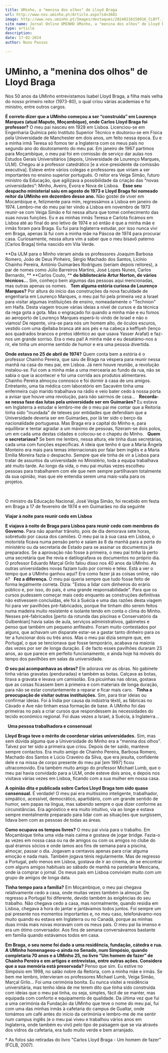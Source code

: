 ```yaml
---
title: UMinho, a "menina dos olhos" de Lloyd Braga
url: http://www.nos.uminho.pt/Article.aspx?id=3681
image: http://www.nos.uminho.pt/Images/destaques/20240216150916_CLBYT.jpg
site name: Jornal Online UMINHO UMinho, a "menina dos olhos" de Lloyd Braga
type: article
description: 
date: 17-02-2024
author: Nuno Passos

---
```

# UMinho, a "menina dos olhos" de Lloyd Braga


  

Nos 50 anos da UMinho entrevistamos Isabel Lloyd Braga, a filha mais velha do nosso primeiro reitor (1973-80), o qual criou várias academias e foi ministro, entre outros cargos.

**É correto dizer que a UMinho começou a ser “construída” em Lourenço Marques (atual Maputo, Moçambique), onde Carlos Lloyd Braga foi professor?** 
O meu pai nasceu em 1928 em Lisboa. Licenciou-se em Engenharia Química pelo Instituto Superior Técnico e doutorou-se em Física pela Universidade de Manchester em dois anos, um feito nessa época. Eu e a minha irmã Teresa só fomos ter a Inglaterra com os meus pais no segundo ano do doutoramento do meu pai. Em janeiro de 1967 partimos para Moçambique, o meu pai foi em comissão de serviço dar aulas nos Estudos Gerais Universitários [depois, Universidade de Lourenço Marques, ULM]. Chegou aí a professor catedrático [e a vice-presidente da comissão executiva]. Esteve entre vários colegas e professores que viriam a ser importantes no ensino superior português. O reitor era Veiga Simão, futuro ministro da Educação, que agilizava a possibilidade da criação das “novas universidades”: Minho, Aveiro, Évora e Nova de Lisboa.
 
**Esse seu despacho ministerial saiu em agosto de 1973 e Lloyd Braga foi nomeado reitor da UMinho em dezembro desse ano.** 
Não gostei de viver em Mocambique e, felizmente para mim, regressámos a Lisboa em janeiro de 1974. Lembro-me do meu pai ter vindo a Lisboa em novembro de 1973 reunir-se com Veiga Simão e foi nessa altura que tomei conhecimento das suas novas funções. Eu e as minhas irmãs Teresa e Carlota ficámos em Lisboa até ao final do ano letivo de 1974 e só então é que a minha mãe e irmãs foram para Braga. Eu fui para Inglaterra estudar, por isso nunca vivi em Braga, apenas lá fui com a minha mãe na Páscoa de 1974 para procurar casa. Curiosamente, nessa altura vim a saber que o meu bisavô paterno [Carlos Braga] tinha nascido em Vila Verde.

**Da ULM para o Minho vieram ainda os professores Joaquim Barbosa Romero, João de Deus Pinheiro, Sérgio Machado dos Santos, Licínio Chainho Pereira, António Guimarães Rodrigues (seriam depois reitores), a par de nomes como Júlio Barreiros Martins, José Lopes Nunes, Carlos Bernardo, ** **Carlos Couto, ** **do bibliotecário Artur Norton, de vários técnicos…** 
Sim, conheço bem algumas das pessoas aqui mencionadas, mas outras apenas os nomes.
 
**Tem alguma estória curiosa de Lourenço Marques?** 
Por altura do início das construções da nova faculdade de engenharia em Lourenço Marques, o meu pai foi pela primeira vez a Israel para visitar algumas instituições de ensino, nomeadamente o "Technion" em Haifa. Desta viagem trouxe várias ideias a nível de cursos e da técnica da rega gota a gota. Mas o engraçado foi quando a minha mãe e eu fomos ao aeroporto de Lourenço Marques esperá-lo vindo de Israel e não o víamos! De repente, vira-se para nós um homem alto, de óculos escuros, vestido com uma djellaba branca até aos pés e na cabeça a keffiyeh (lenço aos quadrados brancos e pretos idêntico ao que usava Yasser Arafat) e faz-nos um grande sorriso. Era o meu pai! A minha mãe e eu desatámo-nos a rir, ele tinha um enorme sentido de humor e era uma pessoa divertida.

**Onde estava no 25 de abril de 1974?** 
Quem conta bem a estória é o professor Chainho Pereira, que saiu de Braga na véspera para reunir nessa manhã na casa do meu pai, em Lisboa. Já nem houve reunião, a revolução instalou-se. Fui com a minha mãe a uma mercearia ao fundo da rua, não se sabia o que ia acontecer e foi uma corrida aos produtos alimentares. Chainho Pereira almoçou connosco e foi dormir à casa de uns amigos. Entretanto, uma tia médica com laboratório em Sacavém tinha uma enfermeira cujo marido trabalhava na rádio e veio bater cedo à nossa porta a avisar que houve uma revolução, para não sairmos de casa...
 
**Recorda-se nessa fase das lutas pela universidade ser em Guimarães?** 
Eu estava em Inglaterra a estudar e lembro-me de o meu pai me contar que a Reitoria tinha sido "inundada" de telexes por entidades que defendiam que a Universidade deveria ser em Guimarães, por lá ter sido o berço da nacionalidade portuguesa. Mas Braga era a capital do Minho e, para equilibrar e tentar agradar a um máximo de pessoas, fizeram-se dois polos, um em cada uma destas cidades e colocou-se o chapéu do Minho.
 
**Quem o secretariava?** 
Se bem me lembro, nessa altura, ele tinha duas secretárias, cada uma com funções específicas. A ideia que tenho é que a Maria Ângela Monteiro era mais para temas internacionais por falar bem inglês e a Maria Emília Moreira fazia o despacho. Sempre que ele tinha de vir a Lisboa para tratar de assuntos da universidade no Ministério, toda a equipa trabalhava até muito tarde. Ao longo da vida, o meu pai muitas vezes escolheu pessoas para trabalharem com ele que nem sempre partilhavam totalmente da sua opinião, mas que ele entendia serem uma mais-valia para os projetos.

 

O ministro da Educação Nacional, José Veiga Simão, foi recebido em festa em Braga a 17 de fevereiro de 1974 e em Guimarães no dia seguinte

**Viajar à noite para reunir cedo em Lisboa** 

**E viajava à noite de Braga para Lisboa para reunir cedo com membros do Governo.** 
Para não apanhar trânsito, pois de dia demorava sete horas, sobretudo por causa dos camiões. O meu pai ia à sua casa em Lisboa, o motorista ficava numa pensão perto e saíam às 8 da manhã para a porta do ministério ou da secretaria de Estado para se assinar os documentos já preparados. Se a aprovação não fosse à primeira, o meu pai tinha lá perto uma secretária que lhe revia e datilografava os documentos no próprio dia. O professor Eduardo Marçal Grilo falou disso nos 40 anos da UMinho. As outras universidades novas faziam tudo por correio e telex. Está a ver o tempo que a UMinho ganhou aqui? Era como fazer já as coisas online, não é?
 
**Fez a diferença.** 
O meu pai queria sempre que tudo fosse feito de forma legalmente correta. Dizia: "Estou a lidar com dinheiros do erário público e, por isso, do país, é uma grande responsabilidade". Para que os cursos pudessem começar mais cedo enquanto as construções definitivas não estivessem concluídas, ele foi à Suécia e uma das razões desta viagem foi para ver pavilhões pré-fabricados, porque lhe tinham dito serem feitos numa madeira muito resistente e isolante tendo em conta o clima do Minho. Nesses pré-fabricados [perto da rotunda das piscinas e Conservatório da Gulbenkian] havia salas de aula, serviços administrativos, gabinetes e penso que também um pequeno anfiteatro. Foram muito contestados por alguns, que achavam um disparate estar-se a gastar tanto dinheiro para os ter a funcionar dois ou três anos. Mas o meu pai dizia sempre que, em Portugal, o que se tencionava que fosse temporário, acabava na maioria das vezes por ser de longa duração. E de facto esses pavilhões duraram 23 anos, ao que parece em perfeito funcionamento, e ainda hoje há móveis do tempo dos pavilhões em salas da universidade.

**O seu pai acompanhava as obras?** 
Ele adorava ver as obras. No gabinete tinha várias gravatas (penduradas) e também as botas. Calçava as botas, tirava a gravata e levava um camisolão. Era picuinhas nas obras, gostava que as coisas ficassem bem à primeira e com materiais de longa duração, para não se estar constantemente a reparar e ficar mais caro.
 
**Tinha a preocupação de visitar outras instituições.** 
Sim, para tirar ideias ou confirmar ideias. Foi à Índia por causa da indústria têxtil, as fábricas no Cávado e Ave não tinham essa formação de base. A UMinho foi das primeiras no país a criar cursos que respondessem às necessidades do tecido económico regional. Foi duas vezes a Israel, à Suécia, à Inglaterra...

 
**Uma pessoa trabalhadora e consensual** 

**Lloyd Braga teve o mérito de coordenar várias universidades.** 
Sim, mas sem dúvida alguma que a Universidade do Minho era a “menina dos olhos”. Talvez por ter sido a primeira que criou. Depois de ter saído, manteve sempre contactos. Era muito amigo de Chainho Pereira, Barbosa Romero, Machado dos Santos e Lúcio Craveiro da Silva, que era jesuíta, confidente dele e na missa de corpo presente do meu pai [em 1997] ficou ultracomovido. Era também muito amigo do professor Michael Lumb, que o meu pai havia convidado para a ULM, onde esteve dois anos, e depois nos visitava várias vezes em Lisboa, ficando com a sua mulher em nossa casa.

**A opinião dita e publicada sobre Carlos Lloyd Braga tem sido quase consensual.** 
É verdade! O meu pai era muitíssimo inteligente, trabalhador, simpático, acessível, democrático, apartidário, com um grande sentido de humor, sem papas na língua, mas sabendo sempre o que dizer conforme as circunstâncias. Era agnóstico e era muito intuitivo, via ao longe e estava sempre mentalmente preparado para lidar com as situações que surgissem, lidava bem com as pessoas de todas as áreas.

**Como ocupava os tempos livres?** 
O meu pai vivia para o trabalho. Em Moçambique tinha uma vida mais calma e gostava de jogar bridge. Fazia-o às vezes em nossa casa ou na de amigos ou com os amigos no clube do qual éramos sócios e onde íamos aos fins de semana para a piscina, almoçar, passar o dia. Jogavam a centavos apenas para criar alguma emoção e nada mais. Também jogava ténis regularmente. Mas de regresso a Portugal, pelo menos em Lisboa, gostava de ir ao cinema, de se encontrar com alguns amigos habituais ao sábado de manhã na pastelaria Mexicana, onde ia comprar o jornal. Os meus pais em Lisboa conviviam muito com um grupo de amigos de longa data.

**Tinha tempo para a família?** 
Em Moçambique, o meu pai chegava relativamente cedo a casa, onde muitas vezes também ia almoçar. De regresso a Portugal foi diferente, devido também às exigências do seu trabalho. Não chegava cedo a casa, mas normalmente, quando residia em Lisboa, chegava à hora do jantar e jantávamos todos juntos. Foi sempre um pai presente nos momentos importantes e, no meu caso, telefonávamo-nos muito quando eu estava em Inglaterra ou no Canadá, porque as minhas duas irmãs mais novas moravam com os meus pais. O meu pai lia imenso e era um ótimo conversador. Aos fins de semana conversávamos bastante em família quando estávamos todos em casa.

**Em Braga, o seu nome foi dado a uma residência, fundação, cátedra e rua. A UMinho homenageou-o ainda no Senado, num Simpósio, quando completaria 70 anos e a UMinho 25, no livro “Um homem de fazer” de Chainho Pereira e em artigos e entrevistas, entre outras ações. Considera que a sua memória está preservada?** 
Penso que sim. Eu estive no Simpósio em 1998, no salão nobre da Reitoria, com a minha mãe e irmãs. Se bem me lembro, intervieram os professores Michael Lumb, Veiga Simão, Marçal Grilo... Foi uma cerimónia bonita. Eu nunca visitei a residência universitária, mas tenho ideia de me terem dito que tinha sido construída com ideias que o meu pai tinha, ou seja, simples, fácil de se manter, mas equipada com conforto e equipamento de qualidade. Da última vez que fui a uma cerimónia da Fundação da UMinho que teve o nome do meu pai, fui com uma das minhas irmãs à cafetaria do campus de Gualtar, onde tomámos um café antes do início da cerimónia e lembro-me de me sentir num campus inglês (e o meu pai viveu e trabalhou vários anos em Inglaterra, onde também eu vivi) pelo tipo de paisagem que se via através dos vidros da cafetaria, era tudo muito verde e bem arranjado.

* As fotos são retiradas do livro "Carlos Lloyd Braga - Um homem de fazer" (FCLB, 2007). 

